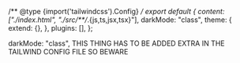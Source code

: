 /** @type {import('tailwindcss').Config} */
export default {
  content: ["./index.html", "./src/**/*.{js,ts,jsx,tsx}"],
  darkMode: "class",
  theme: {
    extend: {},
  },
  plugins: [],
};

  darkMode: "class", THIS THING HAS TO BE ADDED EXTRA IN THE TAILWIND CONFIG FILE SO BEWARE
